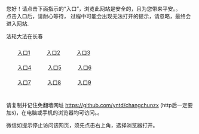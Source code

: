 您好！请点击下面指示的“入口”，浏览此网站是安全的，且为您带来平安。。 <br/>
点击入口后，请耐心等待， 过程中可能会出现无法打开的提示，请忽略，最终会进入网站. </br>

法轮大法在长春<br/>
<div style="padding:10px"><a style="margin:20px" target="_blank" href="https://d2isduya6w1l6t.cloudfront.net/2Qpsp?vffoayz" id="ccLink1" rel="nofollow">入口1</a> <a target="_blank" style="margin:20px" href="https://d1mfq4gfjvhbpf.cloudfront.net/2Qpsp?ouldohhv" id="ccLink2" rel="nofollow">入口2</a> <a style="margin:20px" target="_blank" href="https://d2orwwuna8uqpr.cloudfront.net/2Qpsp?faenuhx" id="ccLink3" rel="nofollow">入口3</a></div>

<div style="padding:10px" ><a style="margin:20px" target="_blank" href="https://d2isduya6w1l6t.cloudfront.net/2Qpsp?vffoayz" id="ccLink4" rel="nofollow">入口4</a> <a style="margin:20px" href="https://d1mfq4gfjvhbpf.cloudfront.net/2Qpsp?ouldohhv" target="_blank" id="ccLink5" rel="nofollow">入口5</a> <a style="margin:20px" href="https://d2orwwuna8uqpr.cloudfront.net/2Qpsp?faenuhx" target="_blank" id="ccLink6" rel="nofollow">入口6</a></div>

<div style="padding:10px"><a style="margin:20px" target="_blank" href="https://d2isduya6w1l6t.cloudfront.net/2Qpsp?vffoayz" id="ccLink7" rel="nofollow">入口7</a> <a style="margin:20px" href="https://d1mfq4gfjvhbpf.cloudfront.net/2Qpsp?ouldohhv" target="_blank" id="ccLink8" rel="nofollow">入口8</a> <a style="margin:20px" target="_blank" href="https://d2orwwuna8uqpr.cloudfront.net/2Qpsp?faenuhx" id="ccLink9" rel="nofollow">入口9</a></div>

<br/>



请复制并记住免翻墙网址 https://github.com/yntd/changchunzx (http后一定要加s)，在电脑或手机的浏览器均可访问。。<br/>

微信如提示停止访问该网页，须先点击右上角，选择浏览器打开。
